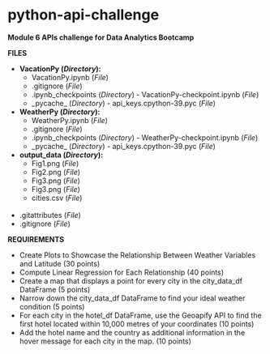 # python-api-challenge

<strong>Module 6 APIs challenge for Data Analytics Bootcamp</strong>

<strong>FILES</strong>
<ul><li><strong>VacationPy (<em>Directory</em>):</strong>
<ul><li>VacationPy.ipynb (<em>File</em>)
<li>.gitignore (<em>File</em>)
<li>.ipynb_checkpoints (<em>Directory</em>) - VacationPy-checkpoint.ipynb (<em>File</em>)
<li>_pycache_ (<em>Directory</em>) - api_keys.cpython-39.pyc (<em>File</em>)</li></ul>

<li><strong>WeatherPy (<em>Directory</em>):</strong>
<ul><li>WeatherPy.ipynb (<em>File</em>)
<li>.gitignore (<em>File</em>)
<li>.ipynb_checkpoints (<em>Directory</em>) - WeatherPy-checkpoint.ipynb (<em>File</em>)
<li>_pycache_ (<em>Directory</em>) - api_keys.cpython-39.pyc (<em>File</em>)</li></ul>

<li><strong>output_data (<em>Directory</em>):</strong>
<ul><li>Fig1.png (<em>File</em>)
<li>Fig2.png (<em>File</em>)
<li>Fig3.png (<em>File</em>)
<li>Fig3.png (<em>File</em>)
<li>cities.csv (<em>File</em>)</li></ul>
<br>
<li>.gitattributes (<em>File</em>)
<li>.gitignore (<em>File</em>)</li>
</ul>

<strong>REQUIREMENTS</strong>
<ul><li>Create Plots to Showcase the Relationship Between Weather Variables and Latitude (30 points)
<li>Compute Linear Regression for Each Relationship (40 points)
<li>Create a map that displays a point for every city in the city_data_df DataFrame (5 points)
<li>Narrow down the city_data_df DataFrame to find your ideal weather condition (5 points)
<li>For each city in the hotel_df DataFrame, use the Geoapify API to find the first hotel located within 10,000 metres of your coordinates (10 points)
<li>Add the hotel name and the country as additional information in the hover message for each city in the map. (10 points)</li></ul>

